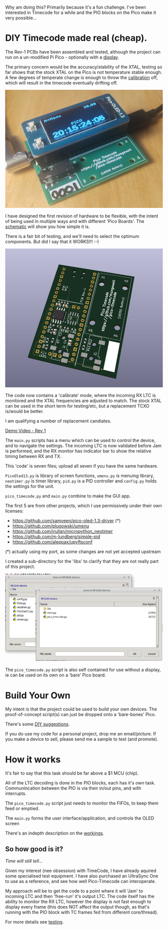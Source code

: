 
Why am doing this? Primarily because it's a fun challenge. I've been interested in Timecode for a while
and the PIO blocks on the Pico make it very possible...

# DIY Timecode made real (cheap).

The Rev-1 PCBs have been assembled and tested, although the project can run on a un-modified Pi Pico -
optionally with a [display](docs/Display.md).

The primary concern would be the accuracy/stability of the XTAL, testing so far shows that the stock
XTAL on the Pico is not temperature stable enough. A few degrees of temperate change is enough to throw
the [calibration](https://github.com/mungewell/pico-timecode/blob/main/docs/Calibration.md) off, which
will result in the timecode eventually drifting off.

![Rev-1 Board Assembled](docs/pics/first_board.jpg)

I have designed the first revision of hardware to be flexible, with the intent of being used
in multiple ways and with different 'Pico Boards'. The [schematic](hardware/output/schematic.pdf)
will show you how simple it is.

There is a fair bit of testing, and we'll need to select the optimum components. But did I say
that it WORKS!!! :-)

![Render of Rev1](hardware/output/rev1-render.png)

The code now contains a 'calibrate' mode, where the incoming RX LTC is monitored and the XTAL
frequencies are adjusted to match. The stock XTAL can be used in the short term for testing/etc,
but a replacement TCXO is/would be better.

I am qualifying a number of replacement candiates.

[Demo Video - Rev 1](https://www.youtube.com/watch?v=2LLGX8mJC4A)

The `main.py` scripts has a menu which can be used to control the device, and to navigate the settings. 
The incoming LTC is now validated before Jam is performed, and the RX monitor has indicator bar to 
show the relative timing between RX and TX.

This 'code' is seven files; upload all seven if you have the same hardware.

`PicoOled13.py` is library of screen functions, `umenu.py` is menuing library, `neotimer.py` is timer
library, `pid.py` is a PID controller and `config.py` holds the settings for the unit.

`pico_timecode.py` and `main.py` combine to make the GUI app.

The first 5 are from other projects, which I use permissively under their own licenses:

- https://github.com/samveen/pico-oled-1.3-driver (*)
- https://github.com/plugowski/umenu
- https://github.com/jrullan/micropython_neotimer
- https://github.com/m-lundberg/simple-pid
- https://github.com/aleppax/upyftsconf

(*) actually using my port, as some changes are not yet accepted upstream

I created a sub-directory for the 'libs' to clarify that they are not really part of this project.

![Save to Pico](docs/pics/save_to_pico.PNG)

The `pico_timecode.py` script is also self contained for use without a display, ie can be used on 
its own on a 'bare' Pico board.

# Build Your Own

My intent is that the project could be used to build your own devices. The proof-of-concept script(s) can 
just be dropped onto a 'bare-bones' Pico.

There's some [DIY suggestions](docs/DIY.md).

If you do use my code for a personal project, drop me an email/picture.
If you make a device to sell, please send me a sample to test (and promote).

# How it works

It's fair to say that this task should be far above a $1 MCU (chip).

All of the LTC decoding is done in the PIO blocks, each has it's own task. Communincation
between the PIO is via their in/out pins, and with interrupts. 

The `pico_timecode.py` script just needs to monitor the FIFOs, to keep them feed or emptied.

The `main.py` forms the user interface/application, and controls the OLED screen

There's an indepth description on the [workings](docs/how_it_works.md).

## So how good is it?

*Time will still tell...*

Given my interest (nee obsession) with TimeCode, I have already aquired some specialised test equipment.
I have also purchased an UltraSync One to use as a reference, and see how well Pico-Timecode can
interoperate.

My approach will be to get the code to a point where it will 'Jam' to incoming LTC and then 'free-run' it's
output LTC. The code itself has the ability to monitor the RX LTC, however the display is not fast enough
to display every frame (this does NOT affect the output though, as that's running with the PIO block with
TC frames fed from different core/thread).

For more details see [testing](docs/testing.md).

